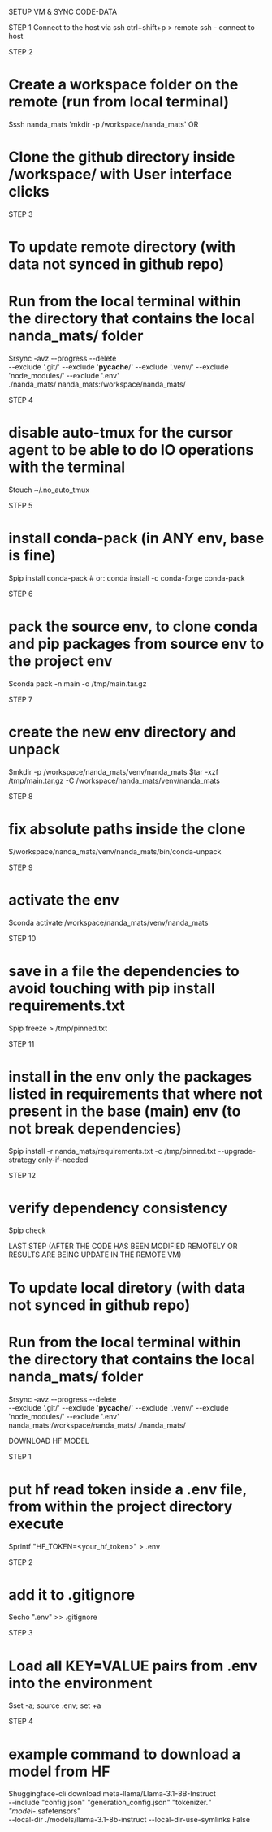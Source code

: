 SETUP VM & SYNC CODE-DATA

STEP 1
Connect to the host via ssh
ctrl+shift+p > remote ssh - connect to host

STEP 2
# Create a workspace folder on the remote (run from local terminal)
$ssh nanda_mats 'mkdir -p /workspace/nanda_mats'
OR
# Clone the github directory inside /workspace/ with User interface clicks

STEP 3
# To update remote directory (with data not synced in github repo)
# Run from the local terminal within the directory that contains the local nanda_mats/ folder
$rsync -avz --progress --delete \
  --exclude '.git/' --exclude '__pycache__/' --exclude '.venv/' --exclude 'node_modules/' --exclude '.env' \
  ./nanda_mats/  nanda_mats:/workspace/nanda_mats/

STEP 4
# disable auto-tmux for the cursor agent to be able to do IO operations with the terminal
$touch ~/.no_auto_tmux

STEP 5
# install conda-pack (in ANY env, base is fine)
$pip install conda-pack   # or: conda install -c conda-forge conda-pack

STEP 6
# pack the source env, to clone conda and pip packages from source env to the project env
$conda pack -n main -o /tmp/main.tar.gz

STEP 7
# create the new env directory and unpack
$mkdir -p /workspace/nanda_mats/venv/nanda_mats
$tar -xzf /tmp/main.tar.gz -C /workspace/nanda_mats/venv/nanda_mats

STEP 8
# fix absolute paths inside the clone
$/workspace/nanda_mats/venv/nanda_mats/bin/conda-unpack

STEP 9
# activate the env
$conda activate /workspace/nanda_mats/venv/nanda_mats

STEP 10
# save in a file the dependencies to avoid touching with pip install requirements.txt
$pip freeze > /tmp/pinned.txt

STEP 11
# install in the env only the packages listed in requirements that where not present in the base (main) env (to not break dependencies)
$pip install -r nanda_mats/requirements.txt -c /tmp/pinned.txt --upgrade-strategy only-if-needed

STEP 12
# verify dependency consistency
$pip check




LAST STEP (AFTER THE CODE HAS BEEN MODIFIED REMOTELY OR RESULTS ARE BEING UPDATE IN THE REMOTE VM)
# To update local diretory (with data not synced in github repo)
# Run from the local terminal within the directory that contains the local nanda_mats/ folder
$rsync -avz --progress --delete \
  --exclude '.git/' --exclude '__pycache__/' --exclude '.venv/' --exclude 'node_modules/' --exclude '.env' \
  nanda_mats:/workspace/nanda_mats/  ./nanda_mats/



DOWNLOAD HF MODEL

STEP 1
# put hf read token inside a .env file, from within the project directory execute
$printf "HF_TOKEN=<your_hf_token>" > .env

STEP 2
# add it to .gitignore
$echo ".env" >> .gitignore

STEP 3
# Load all KEY=VALUE pairs from .env into the environment
$set -a; source .env; set +a

STEP 4
# example command to download a model from HF
$huggingface-cli download meta-llama/Llama-3.1-8B-Instruct \
  --include "config.json" "generation_config.json" "tokenizer.*" "model-*.safetensors" \
  --local-dir ./models/llama-3.1-8b-instruct --local-dir-use-symlinks False